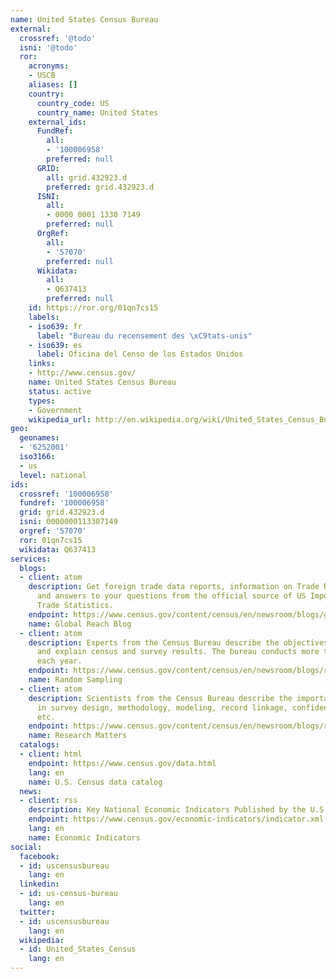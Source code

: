 ```yaml
---
name: United States Census Bureau
external:
  crossref: '@todo'
  isni: '@todo'
  ror:
    acronyms:
    - USCB
    aliases: []
    country:
      country_code: US
      country_name: United States
    external_ids:
      FundRef:
        all:
        - '100006958'
        preferred: null
      GRID:
        all: grid.432923.d
        preferred: grid.432923.d
      ISNI:
        all:
        - 0000 0001 1330 7149
        preferred: null
      OrgRef:
        all:
        - '57070'
        preferred: null
      Wikidata:
        all:
        - Q637413
        preferred: null
    id: https://ror.org/01qn7cs15
    labels:
    - iso639: fr
      label: "Bureau du recensement des \xC9tats-unis"
    - iso639: es
      label: Oficina del Censo de los Estados Unidos
    links:
    - http://www.census.gov/
    name: United States Census Bureau
    status: active
    types:
    - Government
    wikipedia_url: http://en.wikipedia.org/wiki/United_States_Census_Bureau
geo:
  geonames:
  - '6252001'
  iso3166:
  - us
  level: national
ids:
  crossref: '100006958'
  fundref: '100006958'
  grid: grid.432923.d
  isni: 0000000113307149
  orgref: '57070'
  ror: 01qn7cs15
  wikidata: Q637413
services:
  blogs:
  - client: atom
    description: Get foreign trade data reports, information on Trade Regulations
      and answers to your questions from the official source of US Import & Export
      Trade Statistics.
    endpoint: https://www.census.gov/content/census/en/newsroom/blogs/global-reach.xml
    name: Global Reach Blog
  - client: atom
    description: Experts from the Census Bureau describe the objectives of their work
      and explain census and survey results. The bureau conducts more than 100 surveys
      each year.
    endpoint: https://www.census.gov/content/census/en/newsroom/blogs/random-samplings.xml
    name: Random Sampling
  - client: atom
    description: Scientists from the Census Bureau describe the importance of research
      in survey design, methodology, modeling, record linkage, confidentiality protection,
      etc.
    endpoint: https://www.census.gov/content/census/en/newsroom/blogs/research-matters.xml
    name: Research Matters
  catalogs:
  - client: html
    endpoint: https://www.census.gov/data.html
    lang: en
    name: U.S. Census data catalog
  news:
  - client: rss
    description: Key National Economic Indicators Published by the U.S. Census Bureau
    endpoint: https://www.census.gov/economic-indicators/indicator.xml
    lang: en
    name: Economic Indicators
social:
  facebook:
  - id: uscensusbureau
    lang: en
  linkedin:
  - id: us-census-bureau
    lang: en
  twitter:
  - id: uscensusbureau
    lang: en
  wikipedia:
  - id: United_States_Census
    lang: en
---
```


